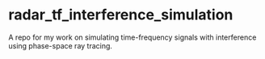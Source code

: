 # radar_tf_interference_simulation
A repo for my work on simulating time-frequency signals with interference using phase-space ray tracing.
